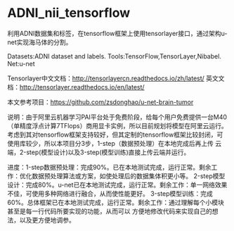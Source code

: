 # ADNI_nii_tensorflow
利用ADNI数据集和标签，在tensorflow框架上使用tensorlayer接口，通过架构u-net实现海马体的分割。

Datasets:ADNI dataset and labels.     Tools:TensorFlow,TensorLayer,Nibabel.     Net:u-net 

Tensorlayer中文文档：http://tensorlayercn.readthedocs.io/zh/latest/  英文文档：http://tensorlayer.readthedocs.io/en/latest/

本文参考项目：https://github.com/zsdonghao/u-net-brain-tumor

说明：由于阿里云机器学习PAI平台处于免费阶段，给每个用户免费提供一台M40（单精度浮点计算7TFlops）商用显卡实例，所以目前规划将模型在阿里云运行。
考虑到其对tensorflow框架支持较好，但其定制的tensorflow框架比较封闭，可使用库较少，所以本项目分3步，1-step（数据预处理）在本地完成后再上传
云端，2-step(模型设计)以及3-step(模型训练)直接上传云端并运行。

进度：1-step数据预处理：完成90%。已在本地测试完成，运行正常。剩余工作：优化数据预处理算法或方案，如使处理后的数据集体积更小等。
      2-step模型设计：完成80%。u-net已在本地测试完成，运行正常。剩余工作：单一网络效果不佳，可使用多种网络进行融合，从而使性能更好。
      3-step模型训练：完成60%。总体框架已在本地测试完成，运行正常。剩余工作：通过理解每个小模块甚至是每一行代码所要实现的功能，从而可以
            方便地修改代码来实现自己的想法，以及更方便地调参。
